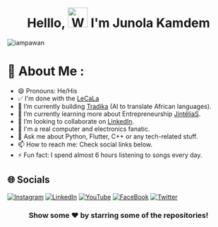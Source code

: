 <h1 align="center"> Helllo, <img src="https://raw.githubusercontent.com/nixin72/nixin72/master/wave.gif" 
         alt="Waving hand animated gif"
         height="45"
         width="45" /> I'm Junola Kamdem</h1>

<p align="left"> <img src="https://komarev.com/ghpvc/?username=iampawan&label=Views&color=blue&style=plastic&style=for-the-badge" alt="iampawan" /> </p>

# 💫 About Me :
- 😄 Pronouns: He/His
- ✅ I'm done with the [LeCaLa](https://play.google.com/store/apps/details?id=com.jintelias.lecala)
- 🔭 I’m currently building [Tradika](https://jintelias.tradika.com) (AI to translate African languages).
- 🌱 I’m currently learning more about Entrepreneurship [JintẽliaS](https://jintelias.com/).
- 👯 I’m looking to collaborate on [LinkedIn](https://www.linkedin.com/in/junola-kamdem-ab9260219).
- 🤩 I'm a real computer and electronics fanatic.
- 💬 Ask me about Python, Flutter, C++ or any tech-related stuff.
- 📫 How to reach me: Check social links below.
- ⚡ Fun fact: I spend almost 6 hours listening to songs every day.


## 🌐 Socials
[![Instagram](https://img.shields.io/badge/Instagram-E4405F?style=for-the-badge&logo=instagram&logoColor=white)](https://www.instagram.com/junola_spirit) [![LinkedIn](https://img.shields.io/badge/LinkedIn-0077B5?style=for-the-badge&logo=linkedin&logoColor=white)](https://www.linkedin.com/in/junola-kamdem-ab9260219) [![YouTube](https://img.shields.io/badge/YouTube-FF0000?style=for-the-badge&logo=youtube&logoColor=white)](https://www.youtube.com/channel/UCXLRuDRrRLbyuLEWk1R-0ZQ) [![FaceBook](https://img.shields.io/badge/FaceBook-4267B2?style=for-the-badge&logo=facebook&logoColor=white)](https://m.facebook.com/Jint%E1%BA%BDliaS-102167219092106/insights/?privacy_mutation_token=eyJ0eXBlIjowLCJjcmVhdGlvbl90aW1lIjoxNjUzMzEyNTgyLCJjYWxsc2l0ZV9pZCI6ODExMzc5NTg5NjczNDU3fQ%3D%3D&referrer=page_insights_tab_button&paipv=1) [![Twitter](https://img.shields.io/twitter/follow/Junola?logo=Twitter&style=for-the-badge)](https://twitter.com/JinteliaS)


<div align="center">

### Show some ❤️ by starring some of the repositories!

</div>

